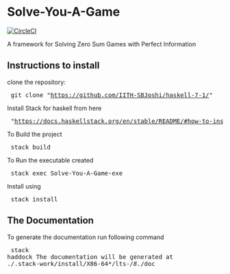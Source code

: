 # Solve-You-A-Game
[![CircleCI](https://circleci.com/gh/IITH-SBJoshi/haskell-7-1.svg?style=svg&circle-token=708be149818b6e98d35428b7a7e4bfa84feafb35)](https://circleci.com/gh/IITH-SBJoshi/haskell-7-1)

A framework for Solving Zero Sum Games with Perfect Information


## Instructions to install 
clone the repository:	<pre>
git clone "https://github.com/IITH-SBJoshi/haskell-7-1/"
</pre>

Install Stack for haskell from here <pre>
"https://docs.haskellstack.org/en/stable/README/#how-to-install"
</pre>

To Build the project <pre> 
stack build
</pre>

To Run the executable created <pre> 
stack exec Solve-You-A-Game-exe
</pre>

Install using <pre> stack install
</pre>

## The Documentation 
To generate the documentation run following command	<pre> 
stack haddock 
The documentation will be generated at ./.stack-work/install/X86-64*/lts-*/8.*/doc </pre> 
